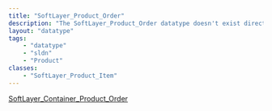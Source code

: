 ```yaml
---
title: "SoftLayer_Product_Order"
description: "The SoftLayer_Product_Order datatype doesn't exist directly. Use one of the SoftLayer_Container_Product_Order datatypes instead"
layout: "datatype"
tags:
    - "datatype"
    - "sldn"
    - "Product"
classes:
    - "SoftLayer_Product_Item"
---
```


[SoftLayer_Container_Product_Order](https://softlayer.github.io/reference/datatypes/SoftLayer_Container_Product_Order/)